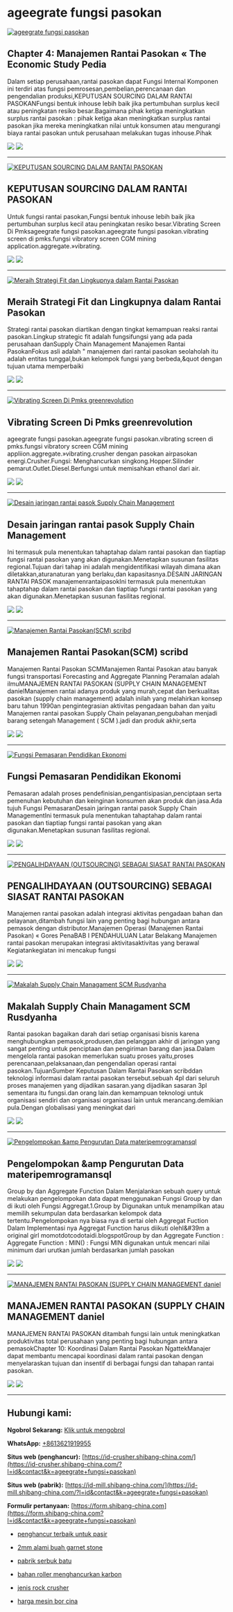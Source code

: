 # ageegrate fungsi pasokan

<a href="https://swt.shibang-china.com/?l=id&img&k=ageegrate+fungsi+pasokan" target="_blank">![ageegrate fungsi pasokan](http://static.shibang-china.com/all-800x300/1374.jpg)</a>

## Chapter 4: Manajemen Rantai Pasokan « The Economic Study Pedia
Dalam setiap perusahaan,rantai pasokan dapat Fungsi Internal Komponen ini terdiri atas fungsi pemrosesan,pembelian,perencanaan dan pengendalian produksi,KEPUTUSAN SOURCING DALAM RANTAI PASOKANFungsi bentuk inhouse lebih baik jika pertumbuhan surplus kecil atau peningkatan resiko besar.Bagaimana pihak ketiga meningkatkan surplus rantai pasokan : pihak ketiga akan meningkatkan surplus rantai pasokan jika mereka meningkatkan nilai untuk konsumen atau mengurangi biaya rantai pasokan untuk perusahaan melakukan tugas inhouse.Pihak


<a href="https://whatsapp.shibangsoft.com/WhatsApp.php" target="_blank" title="WhatsApp">![](http://static.shibang-china.com/icon/whatsapp.png)</a> <a href="https://swt.shibang-china.com/?l=id&icon&k=ageegrate+fungsi+pasokan" target="_blank">![](http://static.shibang-china.com/icon/chat-id.png)</a>

---

<a href="https://swt.shibang-china.com/?l=id&img&k=ageegrate+fungsi+pasokan" target="_blank">![KEPUTUSAN SOURCING DALAM RANTAI PASOKAN](http://static.shibang-china.com/all-800x300/609.jpg)</a>

## KEPUTUSAN SOURCING DALAM RANTAI PASOKAN
Untuk fungsi rantai pasokan,Fungsi bentuk inhouse lebih baik jika pertumbuhan surplus kecil atau peningkatan resiko besar.Vibrating Screen Di Pmksageegrate fungsi pasokan.ageegrate fungsi pasokan.vibrating screen di pmks.fungsi vibratory screen CGM mining application.aggregate.»vibrating.


<a href="https://whatsapp.shibangsoft.com/WhatsApp.php" target="_blank" title="WhatsApp">![](http://static.shibang-china.com/icon/whatsapp.png)</a> <a href="https://swt.shibang-china.com/?l=id&icon&k=ageegrate+fungsi+pasokan" target="_blank">![](http://static.shibang-china.com/icon/chat-id.png)</a>

---

<a href="https://swt.shibang-china.com/?l=id&img&k=ageegrate+fungsi+pasokan" target="_blank">![Meraih Strategi Fit dan Lingkupnya dalam Rantai Pasokan](http://static.shibang-china.com/all-800x300/123.jpg)</a>

## Meraih Strategi Fit dan Lingkupnya dalam Rantai Pasokan
Strategi rantai pasokan diartikan dengan tingkat kemampuan reaksi rantai pasokan.Lingkup strategic fit adalah fungsifungsi yang ada pada perusahaan danSupply Chain Management Manajemen Rantai PasokanFokus asli adalah " manajemen dari rantai pasokan seolaholah itu adalah entitas tunggal,bukan kelompok fungsi yang berbeda,&quot dengan tujuan utama memperbaiki


<a href="https://whatsapp.shibangsoft.com/WhatsApp.php" target="_blank" title="WhatsApp">![](http://static.shibang-china.com/icon/whatsapp.png)</a> <a href="https://swt.shibang-china.com/?l=id&icon&k=ageegrate+fungsi+pasokan" target="_blank">![](http://static.shibang-china.com/icon/chat-id.png)</a>

---

<a href="https://swt.shibang-china.com/?l=id&img&k=ageegrate+fungsi+pasokan" target="_blank">![Vibrating Screen Di Pmks greenrevolution](http://static.shibang-china.com/all-800x300/654.jpg)</a>

## Vibrating Screen Di Pmks greenrevolution
ageegrate fungsi pasokan.ageegrate fungsi pasokan.vibrating screen di pmks.fungsi vibratory screen CGM mining appliion.aggregate.»vibrating.crusher dengan pasokan airpasokan energi.Crusher.Fungsi: Menghancurkan singkong.Hopper.Silinder pemarut.Outlet.Diesel.Berfungsi untuk memisahkan ethanol dari air.


<a href="https://whatsapp.shibangsoft.com/WhatsApp.php" target="_blank" title="WhatsApp">![](http://static.shibang-china.com/icon/whatsapp.png)</a> <a href="https://swt.shibang-china.com/?l=id&icon&k=ageegrate+fungsi+pasokan" target="_blank">![](http://static.shibang-china.com/icon/chat-id.png)</a>

---

<a href="https://swt.shibang-china.com/?l=id&img&k=ageegrate+fungsi+pasokan" target="_blank">![Desain jaringan rantai pasok Supply Chain Management](http://static.shibang-china.com/all-800x300/131.jpg)</a>

## Desain jaringan rantai pasok Supply Chain Management
Ini termasuk pula menentukan tahaptahap dalam rantai pasokan dan tiaptiap fungsi rantai pasokan yang akan digunakan.Menetapkan susunan fasilitas regional.Tujuan dari tahap ini adalah mengidentifikasi wilayah dimana akan diletakkan,aturanaturan yang berlaku,dan kapasitasnya.DESAIN JARINGAN RANTAI PASOK manajemenrantaipasokIni termasuk pula menentukan tahaptahap dalam rantai pasokan dan tiaptiap fungsi rantai pasokan yang akan digunakan.Menetapkan susunan fasilitas regional.


<a href="https://whatsapp.shibangsoft.com/WhatsApp.php" target="_blank" title="WhatsApp">![](http://static.shibang-china.com/icon/whatsapp.png)</a> <a href="https://swt.shibang-china.com/?l=id&icon&k=ageegrate+fungsi+pasokan" target="_blank">![](http://static.shibang-china.com/icon/chat-id.png)</a>

---

<a href="https://swt.shibang-china.com/?l=id&img&k=ageegrate+fungsi+pasokan" target="_blank">![Manajemen Rantai Pasokan(SCM) scribd](http://static.shibang-china.com/all-800x300/301.jpg)</a>

## Manajemen Rantai Pasokan(SCM) scribd
Manajemen Rantai Pasokan SCMManajemen Rantai Pasokan atau banyak fungsi transportasi Forecasting and Aggregate Planning Peramalan adalah ilmuMANAJEMEN RANTAI PASOKAN (SUPPLY CHAIN MANAGEMENT danielManajemen rantai adanya produk yang murah,cepat dan berkualitas pasokan (supply chain management) adalah inilah yang melahirkan konsep baru tahun 1990an pengintegrasian aktivitas pengadaan bahan dan yaitu Manajemen rantai pasokan Supply Chain pelayanan,pengubahan menjadi barang setengah Management ( SCM ).jadi dan produk akhir,serta


<a href="https://whatsapp.shibangsoft.com/WhatsApp.php" target="_blank" title="WhatsApp">![](http://static.shibang-china.com/icon/whatsapp.png)</a> <a href="https://swt.shibang-china.com/?l=id&icon&k=ageegrate+fungsi+pasokan" target="_blank">![](http://static.shibang-china.com/icon/chat-id.png)</a>

---

<a href="https://swt.shibang-china.com/?l=id&img&k=ageegrate+fungsi+pasokan" target="_blank">![Fungsi Pemasaran Pendidikan Ekonomi](http://static.shibang-china.com/all-800x300/1109.jpg)</a>

## Fungsi Pemasaran Pendidikan Ekonomi
Pemasaran adalah proses pendefinisian,pengantisipasian,penciptaan serta pemenuhan kebutuhan dan keinginan konsumen akan produk dan jasa.Ada tujuh Fungsi PemasaranDesain jaringan rantai pasok Supply Chain ManagementIni termasuk pula menentukan tahaptahap dalam rantai pasokan dan tiaptiap fungsi rantai pasokan yang akan digunakan.Menetapkan susunan fasilitas regional.


<a href="https://whatsapp.shibangsoft.com/WhatsApp.php" target="_blank" title="WhatsApp">![](http://static.shibang-china.com/icon/whatsapp.png)</a> <a href="https://swt.shibang-china.com/?l=id&icon&k=ageegrate+fungsi+pasokan" target="_blank">![](http://static.shibang-china.com/icon/chat-id.png)</a>

---

<a href="https://swt.shibang-china.com/?l=id&img&k=ageegrate+fungsi+pasokan" target="_blank">![PENGALIHDAYAAN (OUTSOURCING) SEBAGAI SIASAT RANTAI PASOKAN](http://static.shibang-china.com/all-800x300/1046.jpg)</a>

## PENGALIHDAYAAN (OUTSOURCING) SEBAGAI SIASAT RANTAI PASOKAN
Manajemen rantai pasokan adalah integrasi aktivitas pengadaan bahan dan pelayanan,ditambah fungsi lain yang penting bagi hubungan antara pemasok dengan distributor.Manajemen Operasi (Manajemen Rantai Pasokan) « Gores PenaBAB I PENDAHULUAN Latar Belakang Manajemen rantai pasokan merupakan integrasi aktivitasaktivitas yang berawal Kegiatankegiatan ini mencakup fungsi


<a href="https://whatsapp.shibangsoft.com/WhatsApp.php" target="_blank" title="WhatsApp">![](http://static.shibang-china.com/icon/whatsapp.png)</a> <a href="https://swt.shibang-china.com/?l=id&icon&k=ageegrate+fungsi+pasokan" target="_blank">![](http://static.shibang-china.com/icon/chat-id.png)</a>

---

<a href="https://swt.shibang-china.com/?l=id&img&k=ageegrate+fungsi+pasokan" target="_blank">![Makalah Supply Chain Managament SCM Rusdyanha](http://static.shibang-china.com/all-800x300/287.jpg)</a>

## Makalah Supply Chain Managament SCM Rusdyanha
Rantai pasokan bagaikan darah dari setiap organisasi bisnis karena menghubungkan pemasok,produsen,dan pelanggan akhir di jaringan yang sangat penting untuk penciptaan dan pengiriman barang dan jasa.Dalam mengelola rantai pasokan memerlukan suatu proses yaitu,proses perencanaan,pelaksanaan,dan pengendalian operasi rantai pasokan.TujuanSumber Keputusan Dalam Rantai Pasokan scribddan teknologi informasi dalam rantai pasokan tersebut.sebuah 4pl dari seluruh proses manajemen yang dijadikan sasaran.yang dijadikan sasaran 3pl sementara itu fungsi.dan orang lain.dan kemampuan teknologi untuk organisasi sendiri dan organisasi organisasi lain untuk merancang.demikian pula.Dengan globalisasi yang meningkat dari


<a href="https://whatsapp.shibangsoft.com/WhatsApp.php" target="_blank" title="WhatsApp">![](http://static.shibang-china.com/icon/whatsapp.png)</a> <a href="https://swt.shibang-china.com/?l=id&icon&k=ageegrate+fungsi+pasokan" target="_blank">![](http://static.shibang-china.com/icon/chat-id.png)</a>

---

<a href="https://swt.shibang-china.com/?l=id&img&k=ageegrate+fungsi+pasokan" target="_blank">![Pengelompokan &amp Pengurutan Data materipemrogramansql](http://static.shibang-china.com/all-800x300/1009.jpg)</a>

## Pengelompokan &amp Pengurutan Data materipemrogramansql
Group by dan Aggregate Function Dalam Menjalankan sebuah query untuk melakukan pengelompokan data dapat menggunakan Fungsi Group by dan di ikuti oleh Fungsi Aggregat.1.Group by Digunakan untuk menampilkan atau memilih sekumpulan data berdasarkan kelompok data tertentu.Pengelompokan nya biasa nya di sertai oleh Aggregat Fuction Dalam Implementasi nya Aggregat Function harus diikuti olehI&#39m a original girl momotdotcodotaidi.blogspotGroup by dan Aggregate Function : Aggregate Function : MIN() : Fungsi MIN digunakan untuk mencari nilai minimum dari urutkan jumlah berdasarkan jumlah pasokan


<a href="https://whatsapp.shibangsoft.com/WhatsApp.php" target="_blank" title="WhatsApp">![](http://static.shibang-china.com/icon/whatsapp.png)</a> <a href="https://swt.shibang-china.com/?l=id&icon&k=ageegrate+fungsi+pasokan" target="_blank">![](http://static.shibang-china.com/icon/chat-id.png)</a>

---

<a href="https://swt.shibang-china.com/?l=id&img&k=ageegrate+fungsi+pasokan" target="_blank">![MANAJEMEN RANTAI PASOKAN (SUPPLY CHAIN MANAGEMENT daniel](http://static.shibang-china.com/all-800x300/545.jpg)</a>

## MANAJEMEN RANTAI PASOKAN (SUPPLY CHAIN MANAGEMENT daniel
MANAJEMEN RANTAI PASOKAN ditambah fungsi lain untuk meningkatkan produktivitas total perusahaan yang penting bagi hubungan antara pemasokChapter 10: Koordinasi Dalam Rantai Pasokan NgattekManajer dapat membantu mencapai koordinasi dalam rantai pasokan dengan menyelaraskan tujuan dan insentif di berbagai fungsi dan tahapan rantai pasokan.


<a href="https://whatsapp.shibangsoft.com/WhatsApp.php" target="_blank" title="WhatsApp">![](http://static.shibang-china.com/icon/whatsapp.png)</a> <a href="https://swt.shibang-china.com/?l=id&icon&k=ageegrate+fungsi+pasokan" target="_blank">![](http://static.shibang-china.com/icon/chat-id.png)</a>

---
## Hubungi kami:

**Ngobrol Sekarang:** [Klik untuk mengobrol](https://swt.shibang-china.com?l=id&contact&k=ageegrate+fungsi+pasokan)

**WhatsApp:**  [+8613621919955](https://whatsapp.shibangsoft.com/WhatsApp.php)

**Situs web (penghancur):** [https://id-crusher.shibang-china.com/](https://id-crusher.shibang-china.com/?l=id&contact&k=ageegrate+fungsi+pasokan)

**Situs web (pabrik):** [https://id-mill.shibang-china.com/](https://id-mill.shibang-china.com/?l=id&contact&k=ageegrate+fungsi+pasokan)

**Formulir pertanyaan:** [https://form.shibang-china.com](https://form.shibang-china.com?l=id&contact&k=ageegrate+fungsi+pasokan)

* [penghancur terbaik untuk pasir](../22/penghancur%20terbaik%20untuk%20pasir.md)

* [2mm alami buah garnet stone](../24/2mm%20alami%20buah%20garnet%20stone.md)

* [pabrik serbuk batu](../20/pabrik%20serbuk%20batu.md)

* [bahan roller menghancurkan karbon](../19/bahan%20roller%20menghancurkan%20karbon.md)

* [jenis rock crusher](../17/jenis%20rock%20crusher.md)

* [harga mesin bor cina](../25/harga%20mesin%20bor%20cina.md)